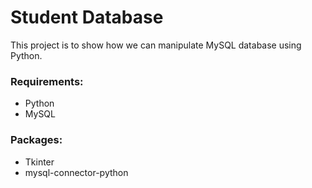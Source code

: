 # Student Database
This project is to show how we can manipulate MySQL database using Python.

### Requirements:
* Python
* MySQL

### Packages:
* Tkinter
* mysql-connector-python
